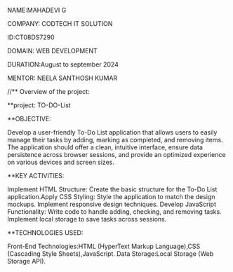 NAME:MAHADEVI G


COMPANY: CODTECH IT SOLUTION


ID:CT08DS7290


DOMAIN: WEB DEVELOPMENT


DURATION:August to september 2024


MENTOR: NEELA SANTHOSH KUMAR



//** Overview of the project:


**project: TO-DO-List


**OBJECTIVE:

Develop a user-friendly To-Do List application that allows users to easily manage their tasks by adding, marking as completed, and removing items. The application        should  offer a clean, intuitive interface, ensure data persistence across browser sessions, and provide an optimized experience on various devices and screen sizes.

**KEY ACTIVITIES:

Implement HTML Structure: Create the basic structure for the To-Do List application.Apply CSS Styling: Style the application to match the design mockups. Implement responsive design techniques. Develop JavaScript Functionality: Write code to handle adding, checking, and removing tasks. Implement local storage to save tasks across sessions.

**TECHNOLOGIES USED:

Front-End Technologies:HTML (HyperText Markup Language),CSS (Cascading Style Sheets),JavaScript.
Data Storage:Local Storage (Web Storage API).

